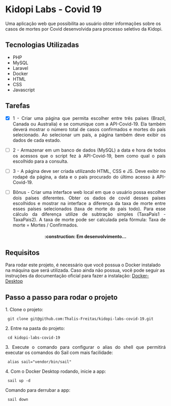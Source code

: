 # Kidopi Labs - Covid 19

Uma aplicação web que possibilita ao usuário obter informações sobre os casos de mortes por Covid desenvolvida para processo seletivo da Kidopi.

## Tecnologias Utilizadas

* PHP
* MySQL
* Laravel
* Docker
* HTML
* CSS
* Javascript

## Tarefas
<div align="justify">

- [x] 1 - Criar uma página que permita escolher entre três países (Brazil, Canada ou Australia) e se comunique com a API-Covid-19. Ela também deverá mostrar o número total de casos confirmados e mortes do país selecionado. Ao selecionar um país, a página também deve exibir os dados de cada estado.

- [ ] 2 - Armazenar em um banco de dados (MySQL) a data e hora de todos os acessos que o script fez à API-Covid-19, bem como qual o país escolhido para a consulta.

- [ ] 3 - A página deve ser criada utilizando HTML, CSS e JS. Deve exibir no rodapé da página, a data e o país procurado do último acesso à API-Covid-19.

- [ ] Bônus - Criar uma interface web local em que o usuário possa escolher dois países diferentes. Obter os dados de covid desses países escolhidos e mostrar na interface a diferença da taxa de morte entre esses países selecionados (taxa de morte do país todo). Para esse cálculo da diferença utilize de subtração simples (TaxaPais1 - TaxaPais2). A taxa de morte pode ser calculada pela fórmula: Taxa de morte = Mortes / Confirmados.
</div>

<h4 align="center">
:construction: Em desenvolvimento...
</h4>

## Requisitos

Para rodar este projeto, é necessário que você possua o Docker instalado na máquina que será utilizada. Caso ainda não possua, você pode seguir as instruções da documentação oficial para fazer a instalação: [Docker-Desktop](https://www.docker.com/products/docker-desktop/)

## Passo a passo para rodar o projeto

<p align = "justify"> 1. Clone o projeto: </p>

```
 git clone git@github.com:Thalis-Freitas/kidopi-labs-covid-19.git
```

<p align = "justify"> 2. Entre na pasta do projeto: </p>

```
 cd kidopi-labs-covid-19
```

<p align = "justify"> 3. Execute o comando para configurar o alias do shell que permitirá executar os comandos do Sail com mais facilidade: </p>

```
 alias sail="vendor/bin/sail"
```

<p align = "justify"> 4. Com o Docker Desktop rodando, inicie a app: </p>

```
 sail up -d
```

<p align = "justify"> Comando para derrubar a app: </p>

```
 sail down
```
